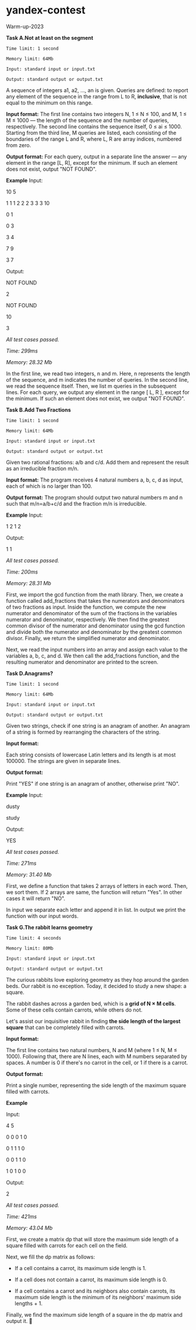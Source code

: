 # yandex-contest
Warm-up-2023

**Task A.Not at least on the segment**

```
Time limit: 1 second

Memory limit: 64Mb

Input: standard input or input.txt

Output: standard output or output.txt
```

A sequence of integers a1, a2, ..., an is given.
Queries are defined: to report any element of the sequence in the range from L to R, **inclusive**,
that is not equal to the minimum on this range.

**Input format:**
The first line contains two integers N, 1 ≤ N ≤ 100, and M, 1 ≤ M ≤ 1000 —
the length of the sequence and the number of queries, respectively.
The second line contains the sequence itself, 0 ≤ ai ≤ 1000.
Starting from the third line, M queries are listed, each consisting of the boundaries
of the range L and R, where L, R are array indices, numbered from zero.

**Output format:**
For each query, output in a separate line the answer — any element in the range [L, R],
except for the minimum. If such an element does not exist, output "NOT FOUND".

**Example**
Input:

10  5

1  1  1  2  2  2  3  3  3  10

0  1

0  3

3  4

7  9

3  7

Output:

NOT FOUND

2

NOT FOUND

10

3

*All test cases passed.*

*Time: 299ms*

*Memory: 28.32 Mb*

In the first line, we read two integers, n and m.
Here, n represents the length of the sequence, and m indicates the number of queries.
In the second line, we read the sequence itself. Then, we list m queries in the subsequent lines.
For each query, we output any element in the range [ L, R ], except for the minimum.
If such an element does not exist, we output "NOT FOUND".

**Task B.Add Two Fractions**

```
Time limit: 1 second

Memory limit: 64Mb

Input: standard input or input.txt

Output: standard output or output.txt
```

Given two rational fractions: a/b and c/d. Add them and represent the result as an irreducible fraction m/n.

**Input format:**
The program receives 4 natural numbers a, b, c, d as input, each of which is no larger than 100.

**Output format:**
The program should output two natural numbers m and n such that m/n=a/b+c/d and the fraction m/n is irreducible.

**Example**
Input:

1  2  1  2

Output:

1  1

*All test cases passed.*

*Time: 200ms*

*Memory: 28.31 Mb*

First, we import the gcd function from the math library.
Then, we create a function called add_fractions that takes the numerators and denominators of two fractions as input.
Inside the function, we compute the new numerator and denominator of the sum of the fractions in the variables numerator and denominator, respectively.
We then find the greatest common divisor of the numerator and denominator using the gcd function and divide both the numerator and denominator by the greatest common divisor. Finally, we return the simplified numerator and denominator.

Next, we read the input numbers into an array and assign each value to the variables a, b, c, and d.
We then call the add_fractions function, and the resulting numerator and denominator are printed to the screen.

**Task D.Anagrams?**

```
Time limit: 1 second

Memory limit: 64Mb

Input: standard input or input.txt

Output: standard output or output.txt
```

Given two strings, check if one string is an anagram of another. An anagram of a string is formed by rearranging the characters of the string.

**Input format:**

Each string consists of lowercase Latin letters and its length is at most 100000. The strings are given in separate lines.

**Output format:**

Print "YES" if one string is an anagram of another, otherwise print "NO".

**Example**
Input:

dusty

study

Output:

YES

*All test cases passed.*

*Time: 271ms*

*Memory: 31.40 Mb*

First, we define a function that takes 2 arrays of letters in each word. Then, we sort them. If 2 arrays are same, the function will return "Yes".
In other cases it will return "NO".

In input we separate each letter and append it in list. In output we print the function with our input words.

**Task G.The rabbit learns geometry**

```
Time limit: 4 seconds

Memory limit: 80Mb

Input: standard input or input.txt

Output: standard output or output.txt
```

The curious rabbits love exploring geometry as they hop around the garden beds. Our rabbit is no exception. Today, it decided to study a new shape: a square.

The rabbit dashes across a garden bed, which is a **grid of N × M cells**. Some of these cells contain carrots, while others do not.

Let's assist our inquisitive rabbit in finding **the side length of the largest square** that can be completely filled with carrots.

**Input format:**

The first line contains two natural numbers, N and M (where 1 ≤ N, M ≤ 1000). Following that, there are N lines, each with M numbers separated by spaces. A number is 0 if there's no carrot in the cell, or 1 if there is a carrot.

**Output format:**

Print a single number, representing the side length of the maximum square filled with carrots.

**Example**

Input:

4 5

0 0 0 1 0

0 1 1 1 0

0 0 1 1 0

1 0 1 0 0

Output:

2

*All test cases passed.*

*Time: 421ms*

*Memory: 43.04 Mb*

First, we create a matrix dp that will store the maximum side length of a square filled with carrots for each cell on the field.

Next, we fill the dp matrix as follows:

* If a cell contains a carrot, its maximum side length is 1.
    
* If a cell does not contain a carrot, its maximum side length is 0.
    
* If a cell contains a carrot and its neighbors also contain carrots, its maximum side length is the minimum of its neighbors' maximum side lengths + 1.

Finally, we find the maximum side length of a square in the dp matrix and output it. 🥕
